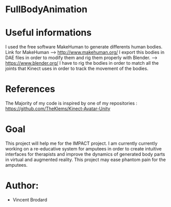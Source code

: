 # FullBodyAnimation

# Useful informations
I used the free software MakeHuman to generate differents human bodies. Link for MakeHuman --> http://www.makehuman.org/
I export this bodies in DAE files in order to modify them and rig them properly with Blender. --> https://www.blender.org/
I have to rig the bodies in order to match all the joints that Kinect uses in order to track the movement of the bodies.

# References
The Majority of my code is inspired by one of my repositories : https://github.com/TheKlems/Kinect-Avatar-Unity

# Goal
This project will help me for the IMPACT project. I am currently currently working on a re-educative system for amputees in order to create intuitive interfaces for therapists and improve the dynamics of generated body parts in virtual and augmented reality. This project may ease phantom pain for the amputees.

# Author:
- Vincent Brodard
